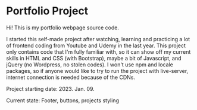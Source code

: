 # Portfolio Project

Hi! This is my portfolio webpage source code.

I started this self-made project after watching, learning and practicing a lot of frontend coding from Youtube and Udemy in the last year. This project only contains code that I'm fully familiar with, so it can show off my current skills in HTML and CSS (with Bootstrap), maybe a bit of Javascript, and jQuery (no Wordpress, no stolen codes). I won't use npm and locale packages, so if anyone would like to try to run the project with live-server, internet connection is needed because of the CDNs.

Project starting date: 2023. Jan. 09.

Current state: Footer, buttons, projects styling
